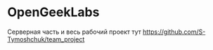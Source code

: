 # OpenGeekLabs
Серверная часть и весь рабочий проект тут https://github.com/S-Tymoshchuk/team_project
